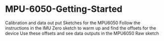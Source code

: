 # MPU-6050-Getting-Started
Calibration and data out put Sketches for the MPU6050 
Follow the instructions in the IMU Zero sketch to warm up and find the offsets for the device
Use these offsets and see data outputs in the MPU6050 Raw sketch
